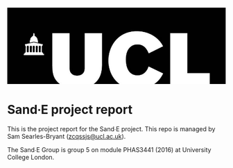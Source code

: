 ![UCL logo](Files/UCL.jpg)

# Sand∙E project report

This is the project report for the Sand∙E project.
This repo is managed by Sam Searles-Bryant (zcqssjs@ucl.ac.uk).

The Sand∙E Group is group 5 on module PHAS3441 (2016) at University College London.
